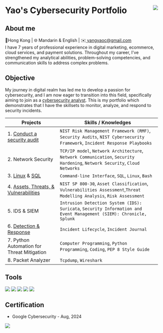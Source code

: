 # Yao's Cybersecurity Portfolio <a href="https://www.linkedin.com/in/yaocyang/"><img align="right" img src="https://img.shields.io/badge/-LinkedIn-0072b1?&style=for-the-badge&logo=linkedin&logoColor=white" /></a>
## About me
<div></div>
<div>📍Hong Kong | 🌐 Mandarin & English | ✉️<a href="mailto:yangyaoc@gmail.com"> yangyaoc@gmail.com </a></div>
<div>I have 7 years of professional experience in digital marketing, ecommerce, cloud services, and payment solutions. Throughout my career, I've strengthened my analytical abilities, problem-solving competencies, and communication skills to address complex problems. </div>



## Objective
My journey in digital realm has led me to develop a passion for cybersecurity, and I am now eager to transition into this field, specifically aiming to join as a <ins>cybersecurity analyst</ins>. This is my portfolio which demonstrates that I have the skillsets to monitor, analyze, and respond to security incidents. 

| Projects                   | Skills / Knowledges                                  |
|----------------------------|------------------------------------------|
| 1. <a href="securityaudit.md">Conduct a security audit </a>         |`NIST Risk Management Framework (RMF)`, `Security Audits`, `NIST Cybersecurity Framework`, `Incident Response Playbooks`|
| 2. Network Security | `TCP/IP model`, `Network Architecture`, `Network Communication`, `Security Hardening`, `Network Security`, `Cloud Networks`|
| 3. <a href="File Permissions.md">Linux</a> & <a href="Apply Filters(SQL).md">SQL</a>        | `Command-line Interface`, `SQL`, `Linux`, `Bash`|
| 4. <a href = "Vulnerability Assessment Report.md">Assets, Threats, & Vulnerabilities </a>  | `NIST SP 800-30`, `Asset Classification`, `Vulnerabilities Assessment`,`Threat Modelling Analysis`, `Risk Assessment`|
| 5. IDS & SIEM   | `Intrusion Detection System (IDS): Suricata`, `Security Information and Event Management (SIEM): Chronicle, Splunk`|
| 6. <a href ="Detection & Response">Detection & Response</a>   | `Incident Lifecycle`, `Incident Journal`|
| 7. Python Automation for Threat Mitigation | `Computer Programming`, `Python Programming`, `Coding`, `PEP 8 Style Guide`|
| 8. Packet Analyzer | `Tcpdump`, `Wireshark`|
<div></div>

## Tools
<div>
    <img src="https://img.shields.io/badge/-Wireshark-1679A7?&style=for-the-badge&logo=Wireshark&logoColor=white" />
    <img src="https://img.shields.io/badge/-Splunk-000000?&style=for-the-badge&logo=Splunk&logoColor=white" />
    <img src="https://img.shields.io/badge/-Python-ffde57?&style=for-the-badge&logo=Python&logoColor=4584b6" />
    <img src="https://img.shields.io/badge/-SQL-F29111?&style=for-the-badge&logo=SQLdatabase&logoColor=white" />
    <img src="https://img.shields.io/badge/-Linux command line-ffde57?&style=for-the-badge&logo=Linux&logoColor=black" />
</div>

## Certification
- Google Cybersecurity - Aug, 2024
<div>
<a href="https://www.coursera.org/account/accomplishments/professional-cert/R2JGMY6SET32"><img src="https://s3.amazonaws.com/coursera_assets/meta_images/generated/CERTIFICATE_LANDING_PAGE/CERTIFICATE_LANDING_PAGE~R2JGMY6SET32/CERTIFICATE_LANDING_PAGE~R2JGMY6SET32.jpeg" /></a>

</div>


